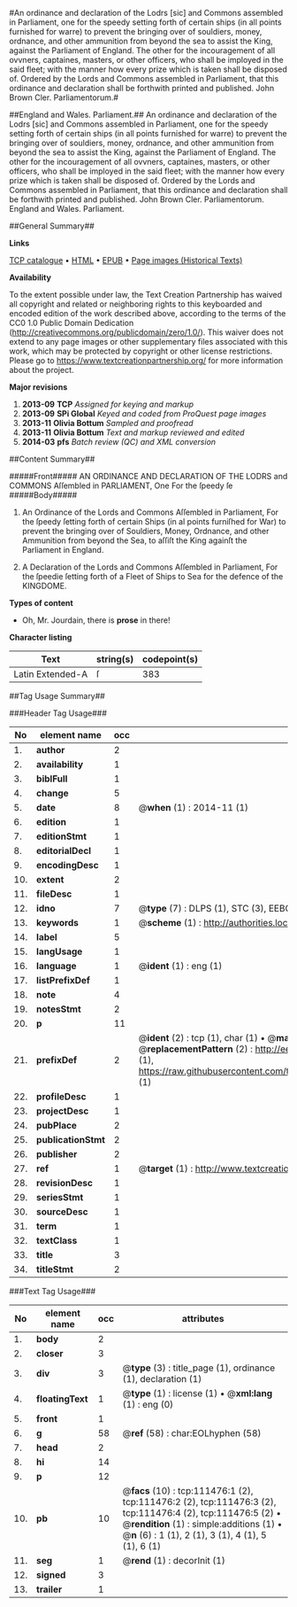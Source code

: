 #An ordinance and declaration of the Lodrs [sic] and Commons assembled in Parliament, one for the speedy setting forth of certain ships (in all points furnished for warre) to prevent the bringing over of souldiers, money, ordnance, and other ammunition from beyond the sea to assist the King, against the Parliament of England. The other for the incouragement of all ovvners, captaines, masters, or other officers, who shall be imployed in the said fleet; with the manner how every prize which is taken shall be disposed of. Ordered by the Lords and Commons assembled in Parliament, that this ordinance and declaration shall be forthwith printed and published. John Brown Cler. Parliamentorum.#

##England and Wales. Parliament.##
An ordinance and declaration of the Lodrs [sic] and Commons assembled in Parliament, one for the speedy setting forth of certain ships (in all points furnished for warre) to prevent the bringing over of souldiers, money, ordnance, and other ammunition from beyond the sea to assist the King, against the Parliament of England. The other for the incouragement of all ovvners, captaines, masters, or other officers, who shall be imployed in the said fleet; with the manner how every prize which is taken shall be disposed of. Ordered by the Lords and Commons assembled in Parliament, that this ordinance and declaration shall be forthwith printed and published. John Brown Cler. Parliamentorum.
England and Wales. Parliament.

##General Summary##

**Links**

[TCP catalogue](http://www.ota.ox.ac.uk/tcp/)  • 
[HTML](http://tei.it.ox.ac.uk/tcp/Texts-HTML/free/A82/A82985.html)  • 
[EPUB](http://tei.it.ox.ac.uk/tcp/Texts-EPUB/free/A82/A82985.epub) • 
[Page images (Historical Texts)](https://historicaltexts.jisc.ac.uk/eebo-99859401e)

**Availability**

To the extent possible under law, the Text Creation Partnership has waived all copyright and related or neighboring rights to this keyboarded and encoded edition of the work described above, according to the terms of the CC0 1.0 Public Domain Dedication (http://creativecommons.org/publicdomain/zero/1.0/). This waiver does not extend to any page images or other supplementary files associated with this work, which may be protected by copyright or other license restrictions. Please go to https://www.textcreationpartnership.org/ for more information about the project.

**Major revisions**

1. __2013-09__ __TCP__ *Assigned for keying and markup*
1. __2013-09__ __SPi Global__ *Keyed and coded from ProQuest page images*
1. __2013-11__ __Olivia Bottum__ *Sampled and proofread*
1. __2013-11__ __Olivia Bottum__ *Text and markup reviewed and edited*
1. __2014-03__ __pfs__ *Batch review (QC) and XML conversion*

##Content Summary##

#####Front#####
AN ORDINANCE AND DECLARATION OF THE LODRS and COMMONS Aſſembled in PARLIAMENT, One For the ſpeedy ſe
#####Body#####

1. An Ordinance of the Lords and Commons Aſſembled in Parliament, For the ſpeedy ſetting forth of certain Ships (in al points furniſhed for War) to prevent the bringing over of Souldiers, Money, Ordnance, and other Ammunition from beyond the Sea, to aſſiſt the King againſt the Parliament in England.

1. A Declaration of the Lords and Commons Aſſembled in Parliament, For the ſpeedie ſetting forth of a Fleet of Ships to Sea for the defence of the KINGDOME.

**Types of content**

  * Oh, Mr. Jourdain, there is **prose** in there!

**Character listing**


|Text|string(s)|codepoint(s)|
|---|---|---|
|Latin Extended-A|ſ|383|

##Tag Usage Summary##

###Header Tag Usage###

|No|element name|occ|attributes|
|---|---|---|---|
|1.|__author__|2||
|2.|__availability__|1||
|3.|__biblFull__|1||
|4.|__change__|5||
|5.|__date__|8| @__when__ (1) : 2014-11 (1)|
|6.|__edition__|1||
|7.|__editionStmt__|1||
|8.|__editorialDecl__|1||
|9.|__encodingDesc__|1||
|10.|__extent__|2||
|11.|__fileDesc__|1||
|12.|__idno__|7| @__type__ (7) : DLPS (1), STC (3), EEBO-CITATION (1), PROQUEST (1), VID (1)|
|13.|__keywords__|1| @__scheme__ (1) : http://authorities.loc.gov/ (1)|
|14.|__label__|5||
|15.|__langUsage__|1||
|16.|__language__|1| @__ident__ (1) : eng (1)|
|17.|__listPrefixDef__|1||
|18.|__note__|4||
|19.|__notesStmt__|2||
|20.|__p__|11||
|21.|__prefixDef__|2| @__ident__ (2) : tcp (1), char (1)  •  @__matchPattern__ (2) : ([0-9\-]+):([0-9IVX]+) (1), (.+) (1)  •  @__replacementPattern__ (2) : http://eebo.chadwyck.com/downloadtiff?vid=$1&page=$2 (1), https://raw.githubusercontent.com/textcreationpartnership/Texts/master/tcpchars.xml#$1 (1)|
|22.|__profileDesc__|1||
|23.|__projectDesc__|1||
|24.|__pubPlace__|2||
|25.|__publicationStmt__|2||
|26.|__publisher__|2||
|27.|__ref__|1| @__target__ (1) : http://www.textcreationpartnership.org/docs/. (1)|
|28.|__revisionDesc__|1||
|29.|__seriesStmt__|1||
|30.|__sourceDesc__|1||
|31.|__term__|1||
|32.|__textClass__|1||
|33.|__title__|3||
|34.|__titleStmt__|2||


###Text Tag Usage###

|No|element name|occ|attributes|
|---|---|---|---|
|1.|__body__|2||
|2.|__closer__|3||
|3.|__div__|3| @__type__ (3) : title_page (1), ordinance (1), declaration (1)|
|4.|__floatingText__|1| @__type__ (1) : license (1)  •  @__xml:lang__ (1) : eng (0)|
|5.|__front__|1||
|6.|__g__|58| @__ref__ (58) : char:EOLhyphen (58)|
|7.|__head__|2||
|8.|__hi__|14||
|9.|__p__|12||
|10.|__pb__|10| @__facs__ (10) : tcp:111476:1 (2), tcp:111476:2 (2), tcp:111476:3 (2), tcp:111476:4 (2), tcp:111476:5 (2)  •  @__rendition__ (1) : simple:additions (1)  •  @__n__ (6) : 1 (1), 2 (1), 3 (1), 4 (1), 5 (1), 6 (1)|
|11.|__seg__|1| @__rend__ (1) : decorInit (1)|
|12.|__signed__|3||
|13.|__trailer__|1||
